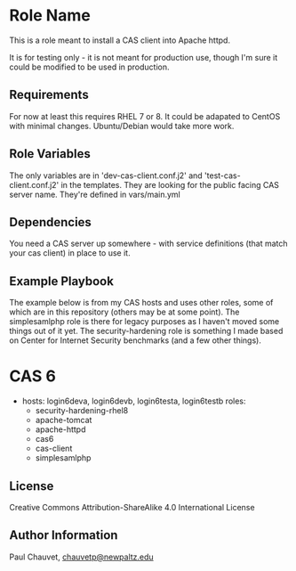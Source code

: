 Role Name
=========

This is a role meant to install a CAS client into Apache httpd.

It is for testing only - it is not meant for production use, though
I'm sure it could be modified to be used in production.

Requirements
------------

For now at least this requires RHEL 7 or 8.  It could be adapated to CentOS with minimal changes.  Ubuntu/Debian would take more work.


Role Variables
--------------

The only variables are in 'dev-cas-client.conf.j2' and 'test-cas-client.conf.j2' in the templates.  They are looking for the public facing CAS server name.  They're defined in vars/main.yml

Dependencies
------------

You need a CAS server up somewhere - with service definitions (that match your cas client) in place to use it.

Example Playbook
----------------
The example below is from my CAS hosts and uses other roles, some of which are in this repository (others may be at some point).
The simplesamlphp role is there for legacy purposes as I haven't moved some things out of it yet.  The security-hardening role is something I made based on Center for Internet Security benchmarks (and a few other things).

# CAS 6
- hosts: login6deva, login6devb, login6testa, login6testb
  roles:
    - security-hardening-rhel8
    - apache-tomcat
    - apache-httpd
    - cas6
    - cas-client
    - simplesamlphp


License
-------

Creative Commons Attribution-ShareAlike 4.0 International License

Author Information
------------------

Paul Chauvet, chauvetp@newpaltz.edu


